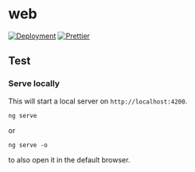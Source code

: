 # web

[![Deployment](https://github.com/nuntium-space/web/actions/workflows/cd.yml/badge.svg)](https://github.com/nuntium-space/web/actions/workflows/cd.yml)
[![Prettier](https://github.com/nuntium-space/web/actions/workflows/prettier.yml/badge.svg)](https://github.com/nuntium-space/web/actions/workflows/prettier.yml)

## Test

### Serve locally

This will start a local server on `http://localhost:4200`.

```
ng serve
```

or

```
ng serve -o
```

to also open it in the default browser.

[nuntium]: https://github.com/nuntium-space/nuntium
[open-graph]: https://ogp.me
